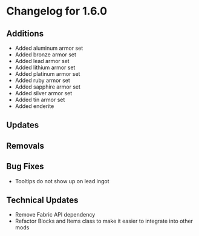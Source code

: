 # Changelog for 1.6.0

## Additions

- Added aluminum armor set
- Added bronze armor set
- Added lead armor set
- Added lithium armor set
- Added platinum armor set
- Added ruby armor set
- Added sapphire armor set
- Added silver armor set
- Added tin armor set
- Added enderite

## Updates

## Removals

## Bug Fixes

- Tooltips do not show up on lead ingot

## Technical Updates

- Remove Fabric API dependency
- Refactor Blocks and Items class to make it easier to integrate into other mods
